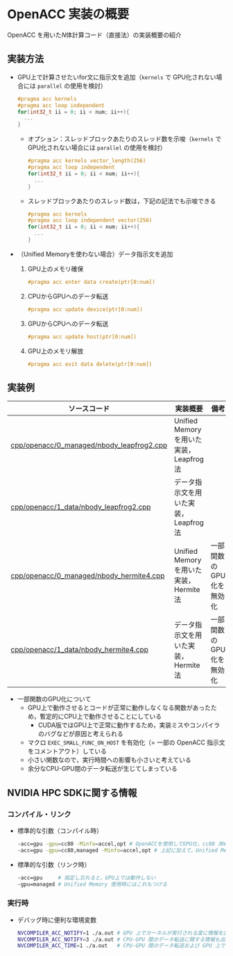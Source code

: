 # OpenACC 実装の概要

OpenACC を用いた$N$体計算コード（直接法）の実装概要の紹介

## 実装方法

* GPU上で計算させたいfor文に指示文を追加（`kernels` で GPU化されない場合には `parallel` の使用を検討）

   ```c++
   #pragma acc kernels
   #pragma acc loop independent
   for(int32_t ii = 0; ii < num; ii++){
     ...
   }
   ```

  * オプション：スレッドブロックあたりのスレッド数を示唆（`kernels` で GPU化されない場合には `parallel` の使用を検討）

     ```c++
     #pragma acc kernels vector_length(256)
     #pragma acc loop independent
     for(int32_t ii = 0; ii < num; ii++){
       ...
     }
     ```

  * スレッドブロックあたりのスレッド数は，下記の記法でも示唆できる

     ```c++
     #pragma acc kernels
     #pragma acc loop independent vector(256)
     for(int32_t ii = 0; ii < num; ii++){
       ...
     }
     ```

* （Unified Memoryを使わない場合）データ指示文を追加
  1. GPU上のメモリ確保

     ```c++
     #pragma acc enter data create(ptr[0:num])
     ```

  2. CPUからGPUへのデータ転送

     ```c++
     #pragma acc update device(ptr[0:num])
     ```

  3. GPUからCPUへのデータ転送

     ```c++
     #pragma acc update host(ptr[0:num])
     ```

  4. GPU上のメモリ解放

     ```c++
     #pragma acc exit data delete(ptr[0:num])
     ```

## 実装例

| ソースコード | 実装概要 | 備考 |
| ---- | ---- | ---- |
| [cpp/openacc/0_managed/nbody_leapfrog2.cpp](/cpp/openacc/0_managed/nbody_leapfrog2.cpp) | Unified Memoryを用いた実装，Leapfrog法 | |
| [cpp/openacc/1_data/nbody_leapfrog2.cpp](/cpp/openacc/1_data/nbody_leapfrog2.cpp) | データ指示文を用いた実装，Leapfrog法 | |
| [cpp/openacc/0_managed/nbody_hermite4.cpp](/cpp/openacc/0_managed/nbody_hermite4.cpp) | Unified Memoryを用いた実装，Hermite法 | 一部関数のGPU化を無効化 |
| [cpp/openacc/1_data/nbody_hermite4.cpp](/cpp/openacc/1_data/nbody_hermite4.cpp) | データ指示文を用いた実装，Hermite法 | 一部関数のGPU化を無効化 |

* 一部関数のGPU化について
  * GPU上で動作させるとコードが正常に動作しなくなる関数があったため，暫定的にCPU上で動作させることにしている
    * CUDA版ではGPU上で正常に動作するため，実装ミスやコンパイラのバグなどが原因と考えられる
  * マクロ `EXEC_SMALL_FUNC_ON_HOST` を有効化（= 一部の OpenACC 指示文をコメントアウト）している
  * 小さい関数なので，実行時間への影響も小さいと考えている
  * 余分なCPU-GPU間のデータ転送が生じてしまっている

## NVIDIA HPC SDKに関する情報

### コンパイル・リンク

* 標準的な引数（コンパイル時）

  ```sh
  -acc=gpu -gpu=cc80 -Minfo=accel,opt # OpenACCを使用してGPU化，cc80（NVIDIA A100）向けに最適化，GPUオフローディングや性能最適化に関するコンパイラメッセージを出力
  -acc=gpu -gpu=cc80,managed -Minfo=accel,opt # 上記に加えて，Unified Memoryを使用
  ```

* 標準的な引数（リンク時）

  ```sh
  -acc=gpu     # 指定し忘れると，GPU上では動作しない
  -gpu=managed # Unified Memory 使用時にはこれもつける
  ```

### 実行時

* デバッグ時に便利な環境変数

  ```sh
  NVCOMPILER_ACC_NOTIFY=1 ./a.out # GPU 上でカーネルが実行される度に情報を出力する
  NVCOMPILER_ACC_NOTIFY=3 ./a.out # CPU-GPU 間のデータ転送に関する情報も出力する
  NVCOMPILER_ACC_TIME=1 ./a.out   # CPU-GPU 間のデータ転送および GPU 上での実行時間を出力する
  ```
